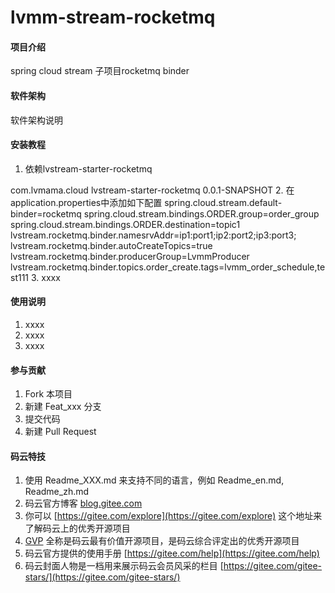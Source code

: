 # lvmm-stream-rocketmq

#### 项目介绍
spring cloud stream 子项目rocketmq binder

#### 软件架构
软件架构说明


#### 安装教程

1. 依赖lvstream-starter-rocketmq
<dependency>
     <groupId>com.lvmama.cloud</groupId>
     <artifactId>lvstream-starter-rocketmq</artifactId>
     <version>0.0.1-SNAPSHOT</version>
</dependency>
2. 在application.properties中添加如下配置
spring.cloud.stream.default-binder=rocketmq
spring.cloud.stream.bindings.ORDER.group=order_group
spring.cloud.stream.bindings.ORDER.destination=topic1
lvstream.rocketmq.binder.namesrvAddr=ip1:port1;ip2:port2;ip3:port3;
lvstream.rocketmq.binder.autoCreateTopics=true
lvstream.rocketmq.binder.producerGroup=LvmmProducer
lvstream.rocketmq.binder.topics.order_create.tags=lvmm_order_schedule,test111
3. xxxx

#### 使用说明

1. xxxx
2. xxxx
3. xxxx

#### 参与贡献

1. Fork 本项目
2. 新建 Feat_xxx 分支
3. 提交代码
4. 新建 Pull Request


#### 码云特技

1. 使用 Readme\_XXX.md 来支持不同的语言，例如 Readme\_en.md, Readme\_zh.md
2. 码云官方博客 [blog.gitee.com](https://blog.gitee.com)
3. 你可以 [https://gitee.com/explore](https://gitee.com/explore) 这个地址来了解码云上的优秀开源项目
4. [GVP](https://gitee.com/gvp) 全称是码云最有价值开源项目，是码云综合评定出的优秀开源项目
5. 码云官方提供的使用手册 [https://gitee.com/help](https://gitee.com/help)
6. 码云封面人物是一档用来展示码云会员风采的栏目 [https://gitee.com/gitee-stars/](https://gitee.com/gitee-stars/)